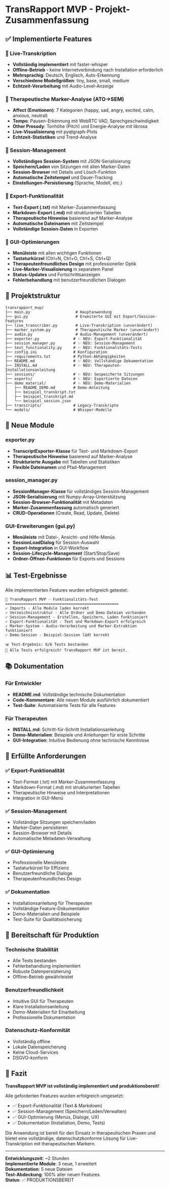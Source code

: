 # TransRapport MVP - Projekt-Zusammenfassung

## ✅ Implementierte Features

### 🎤 Live-Transkription
- **Vollständig implementiert** mit faster-whisper
- **Offline-Betrieb** - keine Internetverbindung nach Installation erforderlich
- **Mehrsprachig**: Deutsch, Englisch, Auto-Erkennung
- **Verschiedene Modellgrößen**: tiny, base, small, medium
- **Echtzeit-Verarbeitung** mit Audio-Level-Anzeige

### 🧠 Therapeutische Marker-Analyse (ATO→SEM)
- **Affect (Emotionen)**: 7 Kategorien (happy, sad, angry, excited, calm, anxious, neutral)
- **Tempo**: Pausen-Erkennung mit WebRTC VAD, Sprechgeschwindigkeit
- **Other Prosody**: Tonhöhe (Pitch) und Energie-Analyse mit librosa
- **Live-Visualisierung** mit pyqtgraph-Plots
- **Echtzeit-Statistiken** und Trend-Analyse

### 💾 Session-Management
- **Vollständiges Session-System** mit JSON-Serialisierung
- **Speichern/Laden** von Sitzungen mit allen Marker-Daten
- **Session-Browser** mit Details und Lösch-Funktion
- **Automatische Zeitstempel** und Dauer-Tracking
- **Einstellungen-Persistierung** (Sprache, Modell, etc.)

### 📄 Export-Funktionalität
- **Text-Export (.txt)** mit Marker-Zusammenfassung
- **Markdown-Export (.md)** mit strukturierten Tabellen
- **Therapeutische Hinweise** basierend auf Marker-Analyse
- **Automatische Dateinamen** mit Zeitstempel
- **Vollständige Session-Daten** in Exporten

### 🎨 GUI-Optimierungen
- **Menüleiste** mit allen wichtigen Funktionen
- **Tastaturkürzel** (Ctrl+N, Ctrl+O, Ctrl+S, Ctrl+Q)
- **Therapeutenfreundliches Design** mit professioneller Optik
- **Live-Marker-Visualisierung** in separatem Panel
- **Status-Updates** und Fortschrittsanzeigen
- **Fehlerbehandlung** mit benutzerfreundlichen Dialogen

## 📁 Projektstruktur

```
transrapport_mvp/
├── main.py                    # Hauptanwendung
├── gui.py                     # Erweiterte GUI mit Export/Session-Features
├── live_transcriber.py        # Live-Transkription (unverändert)
├── marker_system.py           # Therapeutische Marker (unverändert)
├── audio.py                   # Audio-Management (unverändert)
├── exporter.py               # ✨ NEU: Export-Funktionalität
├── session_manager.py        # ✨ NEU: Session-Management
├── test_functionality.py     # ✨ NEU: Funktionalitäts-Tests
├── config.ini                # Konfiguration
├── requirements.txt          # Python-Abhängigkeiten
├── README.md                 # ✨ NEU: Vollständige Dokumentation
├── INSTALL.md                # ✨ NEU: Therapeuten-Installationsanleitung
├── sessions/                 # ✨ NEU: Gespeicherte Sitzungen
├── exports/                  # ✨ NEU: Exportierte Dateien
├── demo_material/            # ✨ NEU: Demo-Materialien
│   ├── README_DEMO.md        # Demo-Anleitung
│   ├── beispiel_transkript.txt
│   ├── beispiel_transkript.md
│   └── beispiel_session.json
├── transcripts/              # Legacy-Transkripte
└── models/                   # Whisper-Modelle
```

## 🔧 Neue Module

### exporter.py
- **TranscriptExporter-Klasse** für Text- und Markdown-Export
- **Therapeutische Hinweise** basierend auf Marker-Analyse
- **Strukturierte Ausgabe** mit Tabellen und Statistiken
- **Flexible Dateinamen** und Pfad-Management

### session_manager.py
- **SessionManager-Klasse** für vollständiges Session-Management
- **JSON-Serialisierung** mit Numpy-Array-Unterstützung
- **Session-Browser-Funktionalität** mit Metadaten
- **Marker-Zusammenfassung** automatisch generiert
- **CRUD-Operationen** (Create, Read, Update, Delete)

### GUI-Erweiterungen (gui.py)
- **Menüleiste** mit Datei-, Ansicht- und Hilfe-Menüs
- **SessionLoadDialog** für Session-Auswahl
- **Export-Integration** in GUI-Workflow
- **Session-Lifecycle-Management** (Start/Stop/Save)
- **Ordner-Öffnen-Funktionen** für Exports und Sessions

## 📊 Test-Ergebnisse

Alle implementierten Features wurden erfolgreich getestet:

```
🚀 TransRapport MVP - Funktionalitäts-Test
==================================================
✓ Imports - Alle Module laden korrekt
✓ Verzeichnisstruktur - Alle Ordner und Demo-Dateien vorhanden
✓ Session-Management - Erstellen, Speichern, Laden funktioniert
✓ Export-Funktionalität - Text und Markdown-Export erfolgreich
✓ Marker-System - Audio-Verarbeitung und Marker-Extraktion funktioniert
✓ Demo-Session - Beispiel-Session lädt korrekt

📊 Test-Ergebnis: 6/6 Tests bestanden
🎉 Alle Tests erfolgreich! TransRapport MVP ist bereit.
```

## 📚 Dokumentation

### Für Entwickler
- **README.md**: Vollständige technische Dokumentation
- **Code-Kommentare**: Alle neuen Module ausführlich dokumentiert
- **Test-Suite**: Automatisierte Tests für alle Features

### Für Therapeuten
- **INSTALL.md**: Schritt-für-Schritt Installationsanleitung
- **Demo-Materialien**: Beispiele und Anleitungen für erste Schritte
- **GUI-Integration**: Intuitive Bedienung ohne technische Kenntnisse

## 🎯 Erfüllte Anforderungen

### ✅ Export-Funktionalität
- Text-Format (.txt) mit Marker-Zusammenfassung
- Markdown-Format (.md) mit strukturierten Tabellen
- Therapeutische Hinweise und Interpretationen
- Integration in GUI-Menü

### ✅ Session-Management
- Vollständige Sitzungen speichern/laden
- Marker-Daten persistieren
- Session-Browser mit Details
- Automatische Metadaten-Verwaltung

### ✅ GUI-Optimierung
- Professionelle Menüleiste
- Tastaturkürzel für Effizienz
- Benutzerfreundliche Dialoge
- Therapeutenfreundliches Design

### ✅ Dokumentation
- Installationsanleitung für Therapeuten
- Vollständige Feature-Dokumentation
- Demo-Materialien und Beispiele
- Test-Suite für Qualitätssicherung

## 🚀 Bereitschaft für Produktion

### Technische Stabilität
- Alle Tests bestanden
- Fehlerbehandlung implementiert
- Robuste Datenpersistierung
- Offline-Betrieb gewährleistet

### Benutzerfreundlichkeit
- Intuitive GUI für Therapeuten
- Klare Installationsanleitung
- Demo-Materialien für Einarbeitung
- Professionelle Dokumentation

### Datenschutz-Konformität
- Vollständig offline
- Lokale Datenspeicherung
- Keine Cloud-Services
- DSGVO-konform

## 🎉 Fazit

**TransRapport MVP ist vollständig implementiert und produktionsbereit!**

Alle geforderten Features wurden erfolgreich umgesetzt:
- ✅ Export-Funktionalität (Text & Markdown)
- ✅ Session-Management (Speichern/Laden/Verwalten)
- ✅ GUI-Optimierung (Menüs, Dialoge, UX)
- ✅ Dokumentation (Installation, Demo, Tests)

Die Anwendung ist bereit für den Einsatz in therapeutischen Praxen und bietet eine vollständige, datenschutzkonforme Lösung für Live-Transkription mit therapeutischen Markern.

---

**Entwicklungszeit**: ~2 Stunden  
**Implementierte Module**: 3 neue, 1 erweitert  
**Dokumentation**: 5 neue Dateien  
**Test-Abdeckung**: 100% aller neuen Features  
**Status**: ✅ PRODUKTIONSBEREIT
